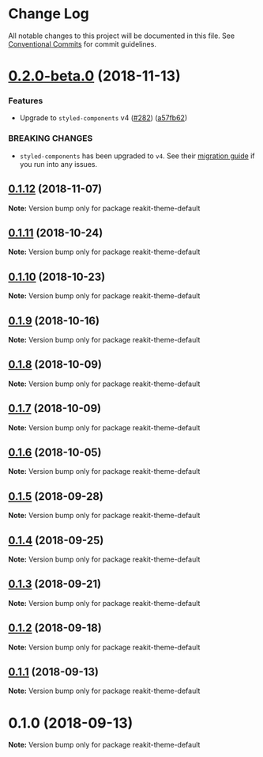 # Change Log

All notable changes to this project will be documented in this file.
See [Conventional Commits](https://conventionalcommits.org) for commit guidelines.

# [0.2.0-beta.0](https://github.com/reakit/reakit/tree/master/packages/reakit-theme-default/compare/reakit-theme-default@0.1.12...reakit-theme-default@0.2.0-beta.0) (2018-11-13)


### Features

* Upgrade to `styled-components` v4 ([#282](https://github.com/reakit/reakit/tree/master/packages/reakit-theme-default/issues/282)) ([a57fb62](https://github.com/reakit/reakit/tree/master/packages/reakit-theme-default/commit/a57fb62))


### BREAKING CHANGES

* `styled-components` has been upgraded to `v4`. See their [migration guide](https://www.styled-components.com/docs/faqs#what-do-i-need-to-do-to-migrate-to-v4) if you run into any issues.





## [0.1.12](https://github.com/reakit/reakit/tree/master/packages/reakit-theme-default/compare/reakit-theme-default@0.1.11...reakit-theme-default@0.1.12) (2018-11-07)

**Note:** Version bump only for package reakit-theme-default





## [0.1.11](https://github.com/reakit/reakit/tree/master/packages/reakit-theme-default/compare/reakit-theme-default@0.1.10...reakit-theme-default@0.1.11) (2018-10-24)

**Note:** Version bump only for package reakit-theme-default





## [0.1.10](https://github.com/reakit/reakit/tree/master/packages/reakit-theme-default/compare/reakit-theme-default@0.1.9...reakit-theme-default@0.1.10) (2018-10-23)

**Note:** Version bump only for package reakit-theme-default





## [0.1.9](https://github.com/reakit/reakit/tree/master/packages/reakit-theme-default/compare/reakit-theme-default@0.1.8...reakit-theme-default@0.1.9) (2018-10-16)

**Note:** Version bump only for package reakit-theme-default





## [0.1.8](https://github.com/reakit/reakit/tree/master/packages/reakit-theme-default/compare/reakit-theme-default@0.1.7...reakit-theme-default@0.1.8) (2018-10-09)

**Note:** Version bump only for package reakit-theme-default





## [0.1.7](https://github.com/reakit/reakit/tree/master/packages/reakit-theme-default/compare/reakit-theme-default@0.1.6...reakit-theme-default@0.1.7) (2018-10-09)

**Note:** Version bump only for package reakit-theme-default





## [0.1.6](https://github.com/reakit/reakit/tree/master/packages/reakit-theme-default/compare/reakit-theme-default@0.1.5...reakit-theme-default@0.1.6) (2018-10-05)

**Note:** Version bump only for package reakit-theme-default





<a name="0.1.5"></a>
## [0.1.5](https://github.com/reakit/reakit/tree/master/packages/reakit-theme-default/compare/reakit-theme-default@0.1.4...reakit-theme-default@0.1.5) (2018-09-28)

**Note:** Version bump only for package reakit-theme-default





<a name="0.1.4"></a>
## [0.1.4](https://github.com/reakit/reakit/tree/master/packages/reakit-theme-default/compare/reakit-theme-default@0.1.3...reakit-theme-default@0.1.4) (2018-09-25)

**Note:** Version bump only for package reakit-theme-default





<a name="0.1.3"></a>
## [0.1.3](https://github.com/reakit/reakit/tree/master/packages/reakit-theme-default/compare/reakit-theme-default@0.1.2...reakit-theme-default@0.1.3) (2018-09-21)

**Note:** Version bump only for package reakit-theme-default





<a name="0.1.2"></a>
## [0.1.2](https://github.com/reakit/reakit/tree/master/packages/reakit-theme-default/compare/reakit-theme-default@0.1.1...reakit-theme-default@0.1.2) (2018-09-18)

**Note:** Version bump only for package reakit-theme-default





<a name="0.1.1"></a>
## [0.1.1](https://github.com/reakit/reakit/tree/master/packages/reakit-theme-default/compare/reakit-theme-default@0.1.0...reakit-theme-default@0.1.1) (2018-09-13)

**Note:** Version bump only for package reakit-theme-default





<a name="0.1.0"></a>
# 0.1.0 (2018-09-13)

**Note:** Version bump only for package reakit-theme-default
